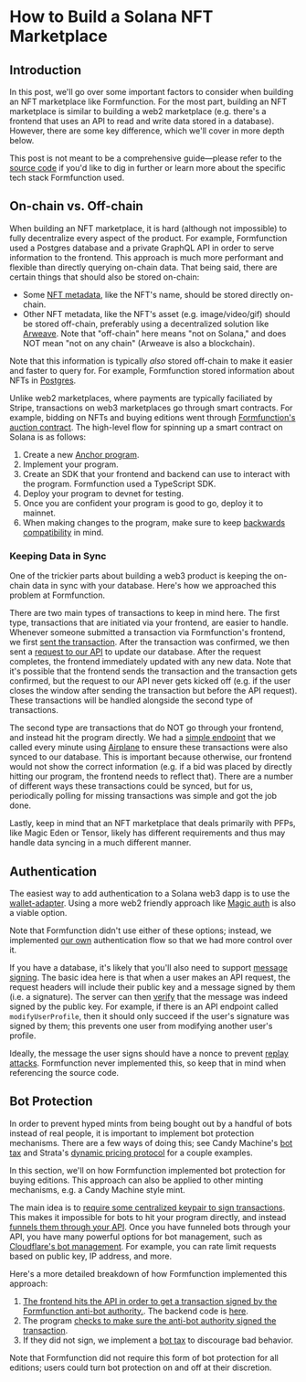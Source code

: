 # How to Build a Solana NFT Marketplace

## Introduction

In this post, we'll go over some important factors to consider when building an NFT marketplace like Formfunction. For the most part, building an NFT marketplace is similar to building a web2 marketplace (e.g. there's a frontend that uses an API to read and write data stored in a database). However, there are some key difference, which we'll cover in more depth below.

This post is not meant to be a comprehensive guide—please refer to the [source code](https://github.com/formfunction-hq/formfunction-monorepo) if you'd like to dig in further or learn more about the specific tech stack Formfunction used.

## On-chain vs. Off-chain

When building an NFT marketplace, it is hard (although not impossible) to fully decentralize every aspect of the product. For example, Formfunction used a Postgres database and a private GraphQL API in order to serve information to the frontend. This approach is much more performant and flexible than directly querying on-chain data. That being said, there are certain things that should also be stored on-chain:

- Some [NFT metadata](https://docs.metaplex.com/programs/token-metadata/token-standard), like the NFT's name, should be stored directly on-chain.
- Other NFT metadata, like the NFT's asset (e.g. image/video/gif) should be stored off-chain, preferably using a decentralized solution like [Arweave](https://www.arweave.org/). Note that "off-chain" here means "not on Solana," and does NOT mean "not on any chain" (Arweave is also a blockchain).

Note that this information is typically *also* stored off-chain to make it easier and faster to query for. For example, Formfunction stored information about NFTs in [Postgres](https://github.com/formfunction-hq/formfunction-monorepo/blob/main/packages/server/prisma/schema.prisma#L218).

Unlike web2 marketplaces, where payments are typically faciliated by Stripe, transactions on web3 marketplaces go through smart contracts. For example, bidding on NFTs and buying editions went through [Formfunction's auction contract](https://github.com/formfunction-hq/formfunction-auction-house). The high-level flow for spinning up a smart contract on Solana is as follows:

1. Create a new [Anchor program](https://www.anchor-lang.com/).
2. Implement your program.
3. Create an SDK that your frontend and backend can use to interact with the program. Formfunction used a TypeScript SDK.
4. Deploy your program to devnet for testing.
5. Once you are confident your program is good to go, deploy it to mainnet.
6. When making changes to the program, make sure to keep [backwards compatibility](https://formfunction.medium.com/how-to-make-backwards-compatible-changes-to-a-solana-program-45015dd8ff82) in mind.

### Keeping Data in Sync

One of the trickier parts about building a web3 product is keeping the on-chain data in sync with your database. Here's how we approached this problem at Formfunction.

There are two main types of transactions to keep in mind here. The first type, transactions that are initiated via your frontend, are easier to handle. Whenever someone submitted a transaction via Formfunction's frontend, we first [sent the transaction](https://github.com/formfunction-hq/formfunction-monorepo/blob/main/packages/frontend/src/components/modal/BidModal.tsx#L221-L241). After the transaction was confirmed, we then sent a [request to our API](https://github.com/formfunction-hq/formfunction-monorepo/blob/main/packages/frontend/src/components/modal/BidModal.tsx#L249-L279) to update our database. After the request completes, the frontend immediately updated with any new data. Note that it's possible that the frontend sends the transaction and the transaction gets confirmed, but the request to our API never gets kicked off (e.g. if the user closes the window after sending the transaction but before the API request). These transactions will be handled alongside the second type of transactions.

The second type are transactions that do NOT go through your frontend, and instead hit the program directly. We had a [simple endpoint](https://github.com/formfunction-hq/formfunction-monorepo/blob/main/packages/server/src/rest/intern/syncAuctionTxs.ts) that we called every minute using [Airplane](https://www.airplane.dev/) to ensure these transactions were also synced to our database. This is important because otherwise, our frontend would not show the correct information (e.g. if a bid was placed by directly hitting our program, the frontend needs to reflect that). There are a number of different ways these transactions could be synced, but for us, periodically polling for missing transactions was simple and got the job done.

Lastly, keep in mind that an NFT marketplace that deals primarily with PFPs, like Magic Eden or Tensor, likely has different requirements and thus may handle data syncing in a much different manner.

## Authentication

The easiest way to add authentication to a Solana web3 dapp is to use the [wallet-adapter](https://github.com/solana-labs/wallet-adapter). Using a more web2 friendly approach like [Magic auth](https://magic.link/) is also a viable option.

Note that Formfunction didn't use either of these options; instead, we implemented [our own](https://github.com/formfunction-hq/formfunction-monorepo/blob/main/packages/frontend/src/components/modal/ConnectWalletModal.tsx) authentication flow so that we had more control over it.

If you have a database, it's likely that you'll also need to support [message signing](https://github.com/formfunction-hq/formfunction-monorepo/blob/main/packages/frontend/src/utils/solana/misc/signAuthMessage.ts). The basic idea here is that when a user makes an API request, the request headers will include their public key and a message signed by them (i.e. a signature). The server can then [verify](https://github.com/formfunction-hq/formfunction-monorepo/blob/main/packages/server/src/utils/auth/verifySignature.ts) that the message was indeed signed by the public key. For example, if there is an API endpoint called `modifyUserProfile`, then it should only succeed if the user's signature was signed by them; this prevents one user from modifying another user's profile.

Ideally, the message the user signs should have a nonce to prevent [replay attacks](https://en.wikipedia.org/wiki/Replay_attack). Formfunction never implemented this, so keep that in mind when referencing the source code.

## Bot Protection

In order to prevent hyped mints from being bought out by a handful of bots instead of real people, it is important to implement bot protection mechanisms. There are a few ways of doing this; see Candy Machine's [bot tax](https://docs.metaplex.com/programs/candy-machine/available-guards/bot-tax) and Strata's [dynamic pricing protocol](https://docs.strataprotocol.com/launchpad/dynamic-pricing-mint#:~:text=With%20a%20Strata%20Dynamic%20Pricing,matches%20the%20fall%20in%20price.) for a couple examples.

In this section, we'll on how Formfunction implemented bot protection for buying editions. This approach can also be applied to other minting mechanisms, e.g. a Candy Machine style mint.

The main idea is to [require some centralized keypair to sign transactions](https://github.com/formfunction-hq/formfunction-auction-house/blob/main/programs/formfn-auction-house/src/instructions/buy_edition_v2.rs#L183). This makes it impossible for bots to hit your program directly, and instead [funnels them through your API](https://github.com/formfunction-hq/formfunction-monorepo/blob/main/packages/server/src/rest/signVersionedTransactionWithAntiBotAuthority.ts). Once you have funneled bots through your API, you have many powerful options for bot management, such as [Cloudflare's bot management](https://www.cloudflare.com/products/bot-management/). For example, you can rate limit requests based on public key, IP address, and more.

Here's a more detailed breakdown of how Formfunction implemented this approach:

1. [The frontend hits the API in order to get a transaction signed by the Formfunction anti-bot authority.](https://github.com/formfunction-hq/formfunction-monorepo/blob/main/packages/frontend/src/utils/transactions/signVersionedTransactionWithAntiBotSigner.ts). The backend code is [here](https://github.com/formfunction-hq/formfunction-monorepo/blob/main/packages/server/src/rest/signVersionedTransactionWithAntiBotAuthority.ts).
2. The program [checks to make sure the anti-bot authority signed the transaction](https://github.com/formfunction-hq/formfunction-auction-house/blob/main/programs/formfn-auction-house/src/instructions/buy_edition_v2.rs#L183).
3. If they did not sign, we implement a [bot tax](https://github.com/formfunction-hq/formfunction-auction-house/blob/main/programs/formfn-auction-house/src/instructions/buy_edition_v2.rs#L198) to discourage bad behavior.

Note that Formfunction did not require this form of bot protection for all editions; users could turn bot protection on and off at their discretion.
